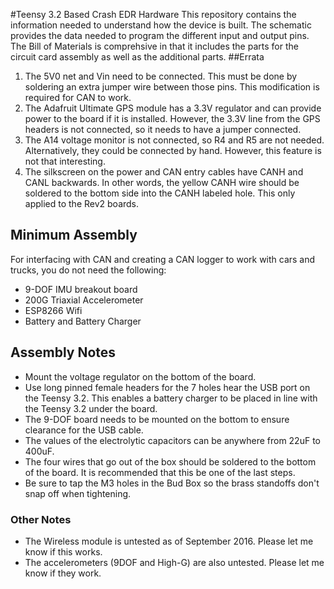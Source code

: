 #Teensy 3.2 Based Crash EDR Hardware
This repository contains the information needed to understand how the device is built. The schematic provides the data needed to program 
the different input and output pins. The Bill of Materials is comprehsive in that it includes the parts for the circuit card assembly as well as the additional parts.
##Errata
 1. The 5V0 net and Vin need to be connected. This must be done by soldering an extra jumper wire between those pins. This modification is required for CAN to work.
 2. The Adafruit Ultimate GPS module has a 3.3V regulator and can provide power to the board if it is installed. However, the 3.3V line from the GPS headers is not connected, so it needs to have a jumper connected.
 3. The A14 voltage monitor is not connected, so R4 and R5 are not needed. Alternatively, they could be connected by hand. However, this feature is not that interesting.
 4. The silkscreen on the power and CAN entry cables have CANH and CANL backwards. In other words, the yellow CANH wire should be soldered to the bottom side into the CANH labeled hole. This only applied to the Rev2 boards.
## Minimum Assembly
For interfacing with CAN and creating a CAN logger to work with cars and trucks, you do not need the following:
 * 9-DOF IMU breakout board
 * 200G Triaxial Accelerometer
 * ESP8266 Wifi
 * Battery and Battery Charger
 
## Assembly Notes
 * Mount the voltage regulator on the bottom of the board.
 * Use long pinned female headers for the 7 holes hear the USB port on the Teensy 3.2. This enables a battery charger to be placed in line with the Teensy 3.2 under the board.
 * The 9-DOF board needs to be mounted on the bottom to ensure clearance for the USB cable.
 * The values of the electrolytic capacitors can be anywhere from 22uF to 400uF.
 * The four wires that go out of the box should be soldered to the bottom of the board. It is recommended that this be one of the last steps.
 * Be sure to tap the M3 holes in the Bud Box so the brass standoffs don't snap off when tightening. 
 
### Other Notes
 * The Wireless module is untested as of September 2016. Please let me know if this works.
 * The accelerometers (9DOF and High-G) are also untested. Please let me know if they work.
 